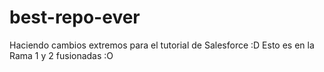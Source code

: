 # best-repo-ever
Haciendo cambios extremos para el tutorial de Salesforce :D
Esto es en la Rama 1 y 2 fusionadas :O
